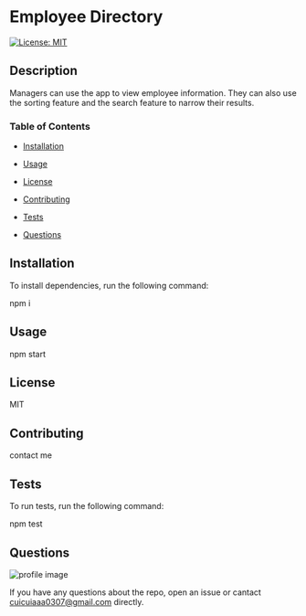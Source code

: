 
# Employee Directory
[![License: MIT](https://img.shields.io/badge/License-MIT-yellow.svg)](https://opensource.org/licenses/MIT)

## Description

Managers can use the app to view employee information. They can also use the sorting feature and the search feature to narrow their results.

### Table of Contents

* [Installation](#installation "Installation")

* [Usage](#usage "Usage")

* [License](#license "License")

* [Contributing](#contributing "Contributing")

* [Tests](#tests "Tests")

* [Questions](#quesitons "Questions")

## Installation

To install dependencies, run the following command:

npm i

## Usage

npm start

## License

MIT

## Contributing

contact me

## Tests

To run tests, run the following command:

npm test

## Questions

![profile image](https://avatars1.githubusercontent.com/u/59434943?v=4)

If you have any questions about the repo, open an issue or cantact cuicuiaaa0307@gmail.com directly.
